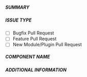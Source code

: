 ##### SUMMARY
<!--- Describe the change below, including rationale and design decisions -->

<!--- HINT: Include "Fixes #nnn" if you are fixing an existing issue -->

##### ISSUE TYPE
<!--- Pick one or more below and delete the rest.
      'Test Pull Request' is for PRs that add/extend tests without code changes. -->
- [ ] Bugfix Pull Request
- [ ] Feature Pull Request
- [ ] New Module/Plugin Pull Request

##### COMPONENT NAME
<!--- Write the SHORT NAME of the module below with .py extension. -->

##### ADDITIONAL INFORMATION
<!--- Include additional information to help people understand the change here -->
<!--- A step-by-step reproduction of the problem is helpful if there is no related issue -->

<!--- Paste verbatim command output below, e.g. before and after your change -->
```paste below

```